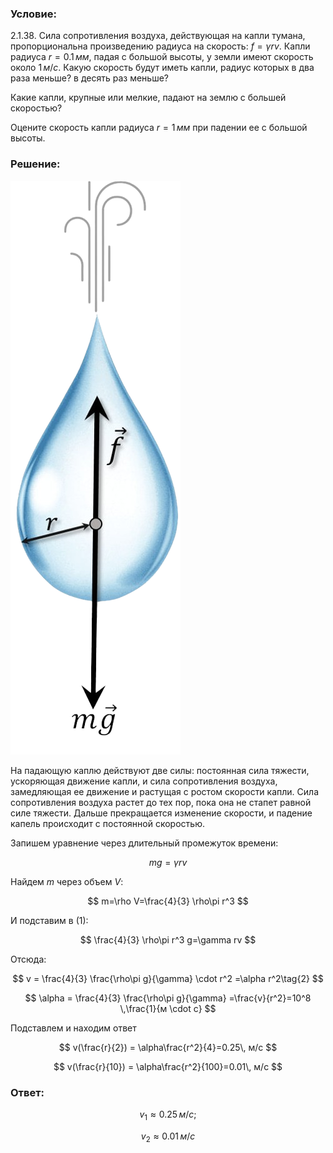 ###  Условие:

$2.1.38.$ Сила сопротивления воздуха, действующая на капли тумана, пропорциональна произведению радиуса на скорость: $f = \gamma rv$. Капли радиуса $r = 0.1 \,мм$, падая с большой высоты, у земли имеют скорость около $1 \,м/с$. Какую скорость будут иметь капли, радиус которых в два раза меньше? в десять раз меньше?

Какие капли, крупные или мелкие, падают на землю с большей скоростью?

Оцените скорость капли радиуса $r = 1 \,мм$ при падении ее с большой высоты.

###  Решение:

![ Силы действующие на каплю |272x918, 14%](../../img/2.1.38/sol.png)

На падающую каплю действуют две силы: постоянная сила тяжести, ускоряющая движение капли, и сила сопротивления воздуха, замедляющая ее движение и растущая с ростом скорости капли. Сила сопротивления воздуха растет до тех пор, пока она не стапет равной силе тяжести. Дальше прекращается изменение скорости, и падение капель происходит с постоянной скоростью.

Запишем уравнение через длительный промежуток времени:

$$
mg=\gamma rv\tag{1}
$$

Найдем $m$ через объем $V$:

$$
m=\rho V=\frac{4}{3} \rho\pi r^3
$$

И подставим в $(1)$:

$$
\frac{4}{3} \rho\pi r^3 g=\gamma rv
$$

Отсюда:

$$
v = \frac{4}{3} \frac{\rho\pi g}{\gamma} \cdot r^2 =\alpha r^2\tag{2}
$$

$$
\alpha = \frac{4}{3} \frac{\rho\pi g}{\gamma} =\frac{v}{r^2}=10^8 \,\frac{1}{м \cdot с}
$$

Подставлем и находим ответ

$$
v(\frac{r}{2}) = \alpha\frac{r^2}{4}=0.25\, м/с
$$

$$
v(\frac{r}{10}) = \alpha\frac{r^2}{100}=0.01\, м/с
$$

###  Ответ:

$$
v_1 \approx 0.25 \,м/с;
$$

$$
v_2 \approx 0.01 \,м/с
$$